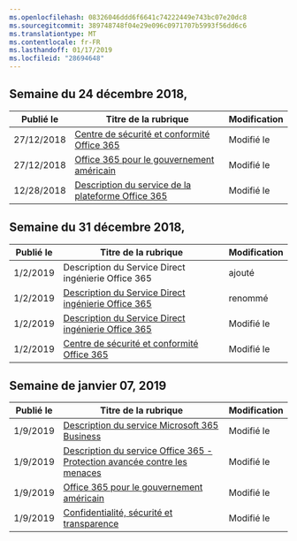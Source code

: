 ```yaml
---
ms.openlocfilehash: 08326046ddd6f6641c74222449e743bc07e20dc8
ms.sourcegitcommit: 389748748f04e29e096c0971707b5993f56dd6c6
ms.translationtype: MT
ms.contentlocale: fr-FR
ms.lasthandoff: 01/17/2019
ms.locfileid: "28694648"
---
```

<!-- This file is generated automatically each week. Changes made to this file will be overwritten.-->




## <a name="week-of-december-24-2018"></a>Semaine du 24 décembre 2018,


| Publié le |Titre de la rubrique | Modification |
|------|------------|--------|
| 27/12/2018 | [Centre de sécurité et conformité Office 365](/Office365/ServiceDescriptions/office-365-platform-service-description/office-365-securitycompliance-center) | Modifié le |
| 27/12/2018 | [Office 365 pour le gouvernement américain](/Office365/ServiceDescriptions/office-365-platform-service-description/office-365-us-government/office-365-us-government) | Modifié le |
| 12/28/2018 | [Description du service de la plateforme Office 365](/Office365/ServiceDescriptions/office-365-platform-service-description/office-365-platform-service-description) | Modifié le |


## <a name="week-of-december-31-2018"></a>Semaine du 31 décembre 2018,


| Publié le |Titre de la rubrique | Modification |
|------|------------|--------|
| 1/2/2019 | Description du Service Direct ingénierie Office 365 | ajouté |
| 1/2/2019 | [Description du Service Direct ingénierie Office 365](/Office365/ServiceDescriptions/office-365-engineering-direct-service-description) | renommé |
| 1/2/2019 | [Description du Service Direct ingénierie Office 365](/Office365/ServiceDescriptions/office-365-engineering-direct-service-description) | Modifié le |
| 1/2/2019 | [Centre de sécurité et conformité Office 365](/Office365/ServiceDescriptions/office-365-platform-service-description/office-365-securitycompliance-center) | Modifié le |


## <a name="week-of-january-07-2019"></a>Semaine de janvier 07, 2019


| Publié le |Titre de la rubrique | Modification |
|------|------------|--------|
| 1/9/2019 | [Description du service Microsoft 365 Business](/Office365/ServiceDescriptions/microsoft-365-business-service-description) | Modifié le |
| 1/9/2019 | [Description du service Office 365 - Protection avancée contre les menaces](/Office365/ServiceDescriptions/office-365-advanced-threat-protection-service-description) | Modifié le |
| 1/9/2019 | [Office 365 pour le gouvernement américain](/Office365/ServiceDescriptions/office-365-platform-service-description/office-365-us-government/office-365-us-government) | Modifié le |
| 1/9/2019 | [Confidentialité, sécurité et transparence](/Office365/ServiceDescriptions/office-365-platform-service-description/privacy-security-and-transparency) | Modifié le |
